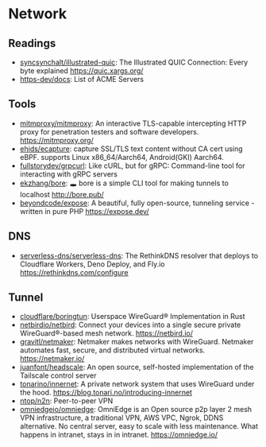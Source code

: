 # Network

## Readings

- [syncsynchalt/illustrated-quic](https://github.com/syncsynchalt/illustrated-quic):
  The Illustrated QUIC Connection: Every byte explained
  <https://quic.xargs.org/>
- [https-dev/docs](https://github.com/https-dev/docs/blob/master/list-of-acme-servers.md):
  List of ACME Servers

## Tools

- [mitmproxy/mitmproxy](https://github.com/mitmproxy/mitmproxy): An interactive
  TLS-capable intercepting HTTP proxy for penetration testers and software
  developers. <https://mitmproxy.org/>
- [ehids/ecapture](https://github.com/ehids/ecapture): capture SSL/TLS text
  content without CA cert using eBPF. supports Linux x86_64/Aarch64,
  Android(GKI) Aarch64.
- [fullstorydev/grpcurl](https://github.com/fullstorydev/grpcurl): Like cURL,
  but for gRPC: Command-line tool for interacting with gRPC servers
- [ekzhang/bore](https://github.com/ekzhang/bore): 🕳 bore is a simple CLI tool
  for making tunnels to localhost <http://bore.pub/>
- [beyondcode/expose](https://github.com/beyondcode/expose): A beautiful, fully
  open-source, tunneling service - written in pure PHP <https://expose.dev/>

## DNS

- [serverless-dns/serverless-dns](https://github.com/serverless-dns/serverless-dns):
  The RethinkDNS resolver that deploys to Cloudflare Workers, Deno Deploy, and
  Fly.io <https://rethinkdns.com/configure>

## Tunnel

- [cloudflare/boringtun](https://github.com/cloudflare/boringtun): Userspace
  WireGuard® Implementation in Rust
- [netbirdio/netbird](https://github.com/netbirdio/netbird): Connect your
  devices into a single secure private WireGuard®-based mesh network.
  <https://netbird.io/>
- [gravitl/netmaker](https://github.com/gravitl/netmaker): Netmaker makes
  networks with WireGuard. Netmaker automates fast, secure, and distributed
  virtual networks. <https://netmaker.io/>
- [juanfont/headscale](https://github.com/juanfont/headscale): An open source,
  self-hosted implementation of the Tailscale control server
- [tonarino/innernet](https://github.com/tonarino/innernet): A private network
  system that uses WireGuard under the hood.
  <https://blog.tonari.no/introducing-innernet>
- [ntop/n2n](https://github.com/ntop/n2n): Peer-to-peer VPN
- [omniedgeio/omniedge](https://github.com/omniedgeio/omniedge): OmniEdge is an
  Open source p2p layer 2 mesh VPN infrastructure, a traditional VPN, AWS VPC,
  Ngrok, DDNS alternative. No central server, easy to scale with less
  maintenance. What happens in intranet, stays in in intranet.
  <https://omniedge.io/>
